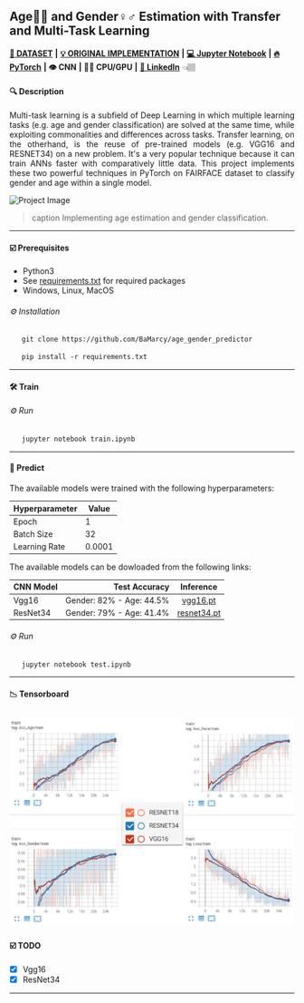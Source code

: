  ## Age👶👴 and Gender♀️♂️ Estimation with Transfer and Multi-Task Learning
 
[**💾 DATASET**](https://github.com/joojs/fairface) **|** [**💡 ORIGINAL IMPLEMENTATION**](https://github.com/dchen236/FairFace) **|** [**💻 Jupyter Notebook**](https://jupyter.org/install) **|** [**🔥 PyTorch**](https://pytorch.org/get-started/locally/) **|** **👁 CNN** **|** **💪🏽 CPU/GPU** **|**  [**🔗 LinkedIn**](https://www.linkedin.com/in/marcellbalogh) 👈🏽
#### 🔍 Description
<p align="justify">Multi-task learning is a subfield of Deep Learning in which multiple learning tasks (e.g. age and gender classification) are solved at the same time, while exploiting commonalities and differences across tasks. Transfer learning, on the otherhand, is the reuse of pre-trained models (e.g. VGG16 and RESNET34) on a new problem. It's a very popular technique because it can train ANNs faster with comparatively little data. This project implements these two powerful techniques in PyTorch on FAIRFACE dataset to classify gender and age within a single model.</p>

![Project Image](project-image-url)
> caption Implementing age estimation and gender classification.
---
#### ☑️ Prerequisites
- Python3
- See [requirements.txt](requirements.txt) for required packages
- Windows, Linux, MacOS

###### ⚙️ Installation
```html
   git clone https://github.com/BaMarcy/age_gender_predictor
```
```html
   pip install -r requirements.txt
```
---
#### 🛠️ Train
###### ⚙️ Run
```html
   jupyter notebook train.ipynb
```
---
#### 💊 Predict
The available models were trained with the following hyperparameters:

Hyperparameter  | Value
------------- | -------------
Epoch | 1
Batch Size | 32
Learning Rate | 0.0001

The available models can be dowloaded from the following links:

CNN Model | Test Accuracy | Inference
| :--- | ---: | :---:
Vgg16  | Gender: 82% - Age: 44.5% | [vgg16.pt](inferences/vgg16.pt)
ResNet34  | Gender: 79% - Age: 41.4% | [resnet34.pt](inferences/resnet34.pt)

###### ⚙️ Run
```html
   jupyter notebook test.ipynb
```
---
#### 📉 Tensorboard

![Project Image](tensorboard.png)
---
#### ☑️ TODO
- [x] Vgg16
- [x] ResNet34
---
